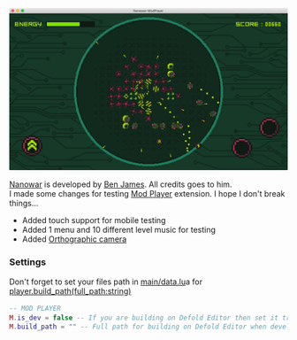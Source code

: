 ![Nanowar](https://github.com/selimanac/nanowar-modplayer/blob/master/assets/ScreenShot.png?raw=true)

[Nanowar](https://github.com/benjames-171/defold-games) is developed by [Ben James](https://twitter.com/BenJames171). All credits goes to him.  
I made some changes for testing [Mod Player](https://github.com/selimanac/defold-modplayer) extension. I hope I don't break things...

- Added touch support for mobile testing
- Added 1 menu and 10 different level music for testing
- Added [Orthographic camera](https://github.com/britzl/defold-orthographic)

### Settings

Don't forget to set your files path in [main/data.lu](https://github.com/selimanac/nanowar-modplayer/blob/master/main/data.lua)a for [player.build_path(full_path:string)](https://github.com/selimanac/defold-modplayer#api)

```lua
-- MOD PLAYER
M.is_dev = false -- If you are building on Defold Editor then set it true. If you are bundling set it false
M.build_path = "" -- Full path for building on Defold Editor when developing: "<FULL_PATH>/res/common/assets/"
```


